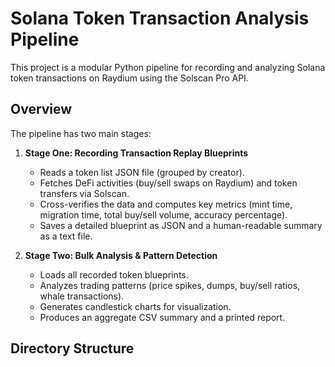 # Solana Token Transaction Analysis Pipeline

This project is a modular Python pipeline for recording and analyzing Solana token transactions on Raydium using the Solscan Pro API.

## Overview

The pipeline has two main stages:

1. **Stage One: Recording Transaction Replay Blueprints**

   - Reads a token list JSON file (grouped by creator).
   - Fetches DeFi activities (buy/sell swaps on Raydium) and token transfers via Solscan.
   - Cross-verifies the data and computes key metrics (mint time, migration time, total buy/sell volume, accuracy percentage).
   - Saves a detailed blueprint as JSON and a human-readable summary as a text file.

2. **Stage Two: Bulk Analysis & Pattern Detection**
   - Loads all recorded token blueprints.
   - Analyzes trading patterns (price spikes, dumps, buy/sell ratios, whale transactions).
   - Generates candlestick charts for visualization.
   - Produces an aggregate CSV summary and a printed report.

## Directory Structure
